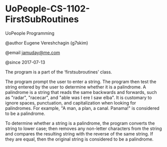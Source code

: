 # UoPeople-CS-1102-FirstSubRoutines
UoPeople Programming

@author  Eugene Vereshchagin (g7skim)

@email   jamuday@me.com

@since   2017-07-13 

The program is a part of the ‘firstsubroutines’ class.

The program prompt the user to enter a string. The program then test the string entered by the user to determine
whether it is a palindrome. 
A palindrome is a string that reads the same backwards and forwards,
such as "radar", "racecar", and "able was I ere I saw elba". 
It is customary to ignore spaces, punctuation, and capitalization when looking for palindromes. 
For example, "A man, a plan, a canal. Panama!" is considered to be a palindrome.

To determine whether a string is a palindrome, the program converts the string to lower case;
then removes any non-letter characters from the string and compares the resulting string with the reverse of the same string.
If they are equal, then the original string is considered to be a palindrome.
